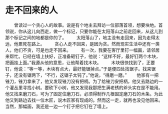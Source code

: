 # 走不回来的人
　　曾读过一个贪心人的故事。说是有个地主去拜访一位部落首领，想要块地。首领说，你从这儿向西走，做一个标记，只要你能在太阳落山之前走回来，从这儿到那个标记之间的地都是你的了。 
　　太阳落山了，地主没有走回来，因为走得太远，他累死在路上。 
　　贪心人走不回来，是因为贪。然而现实生活中还有一类人，他们不贪，可是也走不回来。 
　　有一次，我要在客厅里钉一幅画，请邻居来帮忙。已经在墙上扶好，正准备砸钉子，他说：“这样不好，最好钉两个木块，把画挂上面。”我遵从他的意思，让他帮着找木块。 
　　木块很快找到了，正要钉，他说：“等一等，木块有点大，最好能锯掉点。”于是便四处找锯子。找来锯子，还没有锯两下，“不行，这锯子太钝了。”他说，“得磨一磨。” 
　　他家有一把锉刀，锉刀拿来了，他又发现锉刀没有把柄。为了给锉刀安把柄，他又去路边的一个灌丛里寻找小树。要砍下小树，他又发现我那把生满老锈的斧头实在是不能用。他又找来磨刀石，可为了固定住磨刀石，必须得制作几根固定磨刀石的木条。为此他又到路边去找一位木匠，说木匠家有现成的。然而这一走，就再也没见他回来。当然，那幅画，我还是一边一个钉子把它钉在了墙上。
 
